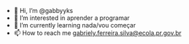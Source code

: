 - 👋 Hi, I’m @gabbyyks
- 👀 I’m interested in aprender a programar
- 🌱 I’m currently learning  nada/vou começar
- 📫 How to reach me  gabriely.ferreira.silva@ecola.pr.gov.br
